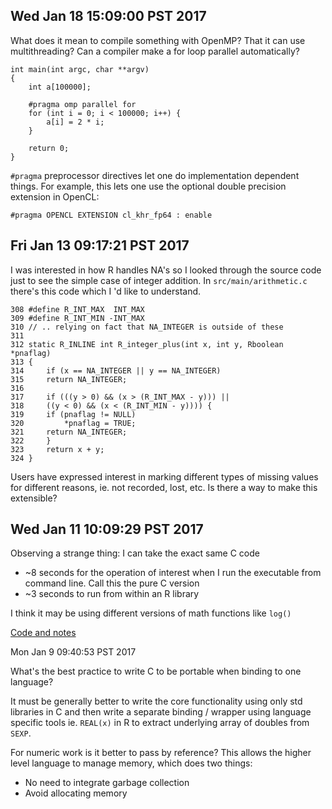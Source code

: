 ## Wed Jan 18 15:09:00 PST 2017

What does it mean to compile something with OpenMP? That it can use
multithreading? Can a compiler make a for loop parallel automatically?

```
int main(int argc, char **argv)
{
    int a[100000];

    #pragma omp parallel for
    for (int i = 0; i < 100000; i++) {
        a[i] = 2 * i;
    }

    return 0;
}
```

`#pragma` preprocessor directives let one do implementation dependent things. For
example, this lets one use the optional double precision extension in
OpenCL:

```
#pragma OPENCL EXTENSION cl_khr_fp64 : enable
```

## Fri Jan 13 09:17:21 PST 2017

I was interested in how R handles NA's so I looked through the source code
just to see the simple case of integer addition. In `src/main/arithmetic.c`
there's this code which I 'd like to understand.

```
308 #define R_INT_MAX  INT_MAX
309 #define R_INT_MIN -INT_MAX
310 // .. relying on fact that NA_INTEGER is outside of these
311
312 static R_INLINE int R_integer_plus(int x, int y, Rboolean *pnaflag)
313 {
314     if (x == NA_INTEGER || y == NA_INTEGER)
315     return NA_INTEGER;
316
317     if (((y > 0) && (x > (R_INT_MAX - y))) ||
318     ((y < 0) && (x < (R_INT_MIN - y)))) {
319     if (pnaflag != NULL)
320         *pnaflag = TRUE;
321     return NA_INTEGER;
322     }
323     return x + y;
324 }
```

Users have expressed interest in marking different types of missing values
for different reasons, ie. not recorded, lost, etc. Is there a way to make
this extensible?

## Wed Jan 11 10:09:29 PST 2017

Observing a strange thing: I can take the exact same C code
- ~8 seconds for the operation of interest when I run the executable from command line. Call this the pure C version
- ~3 seconds to run from within an R library

I think it may be using different versions of math functions like `log()`

[Code and
notes](https://github.com/clarkfitzg/fastgauss/blob/master/tps/Ctps/Makefile)

Mon Jan  9 09:40:53 PST 2017

What's the best practice to write C to be portable when binding to one
language?

It must be generally better to write the core functionality using
only std libraries in C and then write a separate binding / wrapper using
language specific tools ie. `REAL(x)` in R to extract underlying array of
doubles from `SEXP`.

For numeric work is it better to pass by reference? This allows the higher
level language to manage memory, which does two things:
- No need to integrate garbage collection
- Avoid allocating memory

